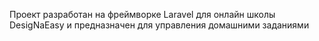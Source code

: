 Проект разработан на фреймворке Laravel для онлайн школы DesigNaEasy и предназначен для управления домашними заданиями
